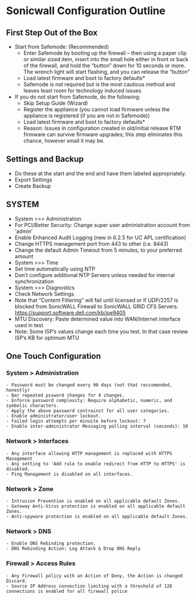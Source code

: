 # Sonicwall Configuration Outline

## First Step Out of the Box
  - Start from Safemode: (Recommended)
    - Enter Safemode by booting up the firewall – then using a paper clip or similar sized item, insert 
      into the small hole either in front or back of the firewall, and hold the “button” down for 10 
      seconds or more. The wrench light will start flashing, and you can release the “button”
    - Load latest firmware and boot to factory defaults*
    - Safemode is not required but is the most cautious method and leaves least room for 
      technology induced issues
  - If you do not start from Safemode, do the following:
    - Skip Setup Guide (Wizard)
    - Register the appliance (you cannot load firmware unless the appliance is registered (if you are 
      not in Safemode))
    - Load latest firmware and boot to factory defaults* 
     - Reason: Issues in configuration created in old/initial release RTM firmware can survive firmware upgrades; this step eliminates this chance, however small it may be.

## Settings and Backup
  - Do these at the start and the end and have them labeled appropriately. 
  - Export Settings
  - Create Backup

## SYSTEM
  - System >>> Administration
  - For PCI/Better Security: Change super user administration account from ‘admin’
  - Enable Enhanced Audit Logging (new in 6.2.5 for UC APL certification)
  - Change HTTPS management port from 443 to other (i.e. 8443)
  - Change the default Admin Timeout from 5 minutes, to your preferred amount
  - System >>> Time
  - Set time automatically using NTP
  - Don’t configure additional NTP Servers unless needed for internal synchronization
  - System >>> Diagnostics
  - Check Network Settings
  - Note that “Content Filtering” will fail until licensed or if UDP/2257 is blocked from SonicWALL Firewall to SonicWALL GRID CFS Servers. https://support.software.dell.com/kb/sw9405
  - MTU Discovery: Paste determined value into WAN/Internet interface used in test
  - Note: Some ISP’s values change each time you test. In that case review ISP’s KB for optimum MTU

## One Touch Configuration
  ### System > Administration
    - Password must be changed every 90 days (not that reccomended, honestly)
    - Bar repeated pssword changes for 4 changes.
    - Enforce password complexity: Require alphabetic, numeric, and symbolic characters.
    - Apply the above password contrainst for all user categories.
    - Enable administrator/user lockout.
    - Failed login attempts per minuite before lockout: 7
    - Enable inter-administrator Messaging polling interval (seconds): 10
  ### Network > Interfaces
    - Any interface allowing HTTP management is replaced with HTTPS Management
    - Any setting to 'Add rule to enable redirect from HTTP to HTTPS' is disabled.
    - Ping Management is disabled on all interfaces.
   
   ### Network > Zone
    - Intrusion Prevention is enabled on all applicable default Zones.
    - Gateway Anti-Virus protection is enabled on all applicable default Zones.
    - Anti-spyware protection is enabled on all applicable default Zones.
  
  ### Network > DNS
    - Enable DNS Rebinding protection.
    - DNS Rebinding Action: Log Attack & Drop DNS Reply
  
  ### Firewall > Access Rules
    - Any Firewall policy with an Action of Deny, the Action is changed Discard.
    - Source IP Address connection limiting with a threshold of 128 connections is enabled for all firewall police
